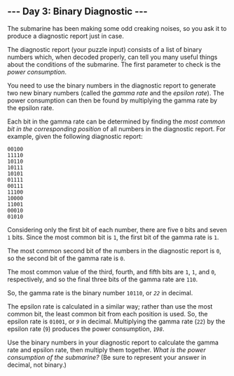 <h2>--- Day 3: Binary Diagnostic ---</h2><p>The submarine has been making some <span title=\"Turns out oceans are heavy.\">odd creaking noises</span>, so you ask it to produce a diagnostic report just in case.</p>
<p>The diagnostic report (your puzzle input) consists of a list of binary numbers which, when decoded properly, can tell you many useful things about the conditions of the submarine. The first parameter to check is the <em>power consumption</em>.</p>
<p>You need to use the binary numbers in the diagnostic report to generate two new binary numbers (called the <em>gamma rate</em> and the <em>epsilon rate</em>). The power consumption can then be found by multiplying the gamma rate by the epsilon rate.</p>
<p>Each bit in the gamma rate can be determined by finding the <em>most common bit in the corresponding position</em> of all numbers in the diagnostic report. For example, given the following diagnostic report:</p>
<pre><code>00100
11110
10110
10111
10101
01111
00111
11100
10000
11001
00010
01010
</code></pre>
<p>Considering only the first bit of each number, there are five <code>0</code> bits and seven <code>1</code> bits. Since the most common bit is <code>1</code>, the first bit of the gamma rate is <code>1</code>.</p>
<p>The most common second bit of the numbers in the diagnostic report is <code>0</code>, so the second bit of the gamma rate is <code>0</code>.</p>
<p>The most common value of the third, fourth, and fifth bits are <code>1</code>, <code>1</code>, and <code>0</code>, respectively, and so the final three bits of the gamma rate are <code>110</code>.</p>
<p>So, the gamma rate is the binary number <code>10110</code>, or <code><em>22</em></code> in decimal.</p>
<p>The epsilon rate is calculated in a similar way; rather than use the most common bit, the least common bit from each position is used. So, the epsilon rate is <code>01001</code>, or <code><em>9</em></code> in decimal. Multiplying the gamma rate (<code>22</code>) by the epsilon rate (<code>9</code>) produces the power consumption, <code><em>198</em></code>.</p>
<p>Use the binary numbers in your diagnostic report to calculate the gamma rate and epsilon rate, then multiply them together. <em>What is the power consumption of the submarine?</em> (Be sure to represent your answer in decimal, not binary.)</p>
